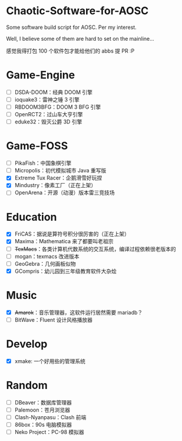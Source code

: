 # Chaotic-Software-for-AOSC
Some software build script for AOSC. Per my interest.

Well, I believe some of them are hard to set on the mainline...

感觉我得打包 100 个软件包才能给他们的 abbs 提 PR :P

# Game-Engine

- [ ] DSDA-DOOM：经典 DOOM 引擎
- [ ] ioquake3：雷神之锤 3 引擎
- [ ] RBDOOM3BFG：DOOM 3 BFG 引擎
- [ ] OpenRCT2：过山车大亨引擎
- [ ] eduke32：毁灭公爵 3D 引擎

# Game-FOSS
- [ ] PikaFish：中国象棋引擎
- [ ] Micropolis：初代模拟城市 Java 重写版
- [x] Extreme Tux Racer：企鹅滑雪好玩捏
- [x] Mindustry：像素工厂（正在上架）
- [ ] OpenArena：开源（动漫）版本雷三竞技场

# Education
- [x] FriCAS：据说是算符号积分很厉害的（正在上架）
- [x] Maxima：Mathematica 来了都要叫老祖宗
- [ ] ~~TexMacs~~：各类计算机代数系统的交互系统，编译过程依赖很老版本的
- [ ] mogan：texmacs 改进版本
- [ ] GeoGebra：几何画板似物
- [x] GCompris：幼儿园到三年级教育软件大杂烩

# Music
- [x] ~~Amarok~~：音乐管理器，这软件运行居然需要 mariadb？
- [ ] BitWave：Fluent 设计风格播放器

# Develop
- [x] xmake: 一个好用些的管理系统

# Random
- [ ] DBeaver：数据库管理器
- [ ] Palemoon：苍月浏览器
- [ ] Clash-Nyanpasu：Clash 前端
- [ ] 86box：90s 电脑模拟器
- [ ] Neko Project：PC-98 模拟器
